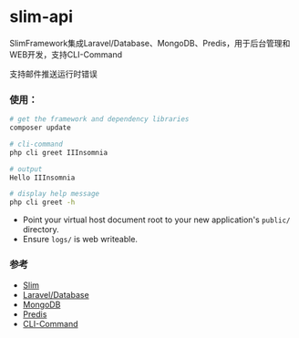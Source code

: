 # slim-api

SlimFramework集成Laravel/Database、MongoDB、Predis，用于后台管理和WEB开发，支持CLI-Command

支持邮件推送运行时错误

### 使用：

```sh
# get the framework and dependency libraries
composer update
```

```sh
# cli-command
php cli greet IIInsomnia

# output
Hello IIInsomnia
```

```sh
# display help message
php cli greet -h
```

* Point your virtual host document root to your new application's `public/` directory.
* Ensure `logs/` is web writeable.

### 参考
* [Slim](http://www.slimphp.net/)
* [Laravel/Database](https://laravel.com/docs/5.4/database)
* [MongoDB](https://docs.mongodb.com/php-library/master/tutorial/)
* [Predis](https://packagist.org/packages/predis/predis)
* [CLI-Command](http://symfony.com/doc/current/components/console.html)


